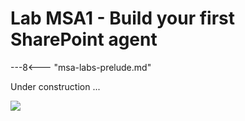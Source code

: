 # Lab MSA1 - Build your first SharePoint agent

---8<--- "msa-labs-prelude.md"

Under construction ...

<img src="https://m365-visitor-stats.azurewebsites.net/copilot-camp/make/sharepoint-agents/01-first-agent" />
